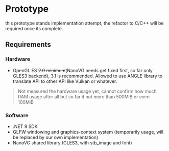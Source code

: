 # Prototype

this prototype stands implementation attempt, the refactor to C/C++ will be required once its complete.

## Requirements
### Hardware
+ OpenGL ES ~~2.0 minimum~~(NanoVG needs get fixed first, so far only GLES3 backend), 3.1 is recommended. Allowed to use ANGLE library to translate API to other API like Vulkan or whatever.
> Not measured the hardware usage yet, cannot confirm how much RAM usage after all but so far it not more than 500MiB or even 100MiB

### Software
+ .NET 9 SDK
+ GLFW windowing and graphics-context system (temporarily usage, will be replaced by our own implementation)
+ NanoVG shared library (GLES3, with stb_image and font)